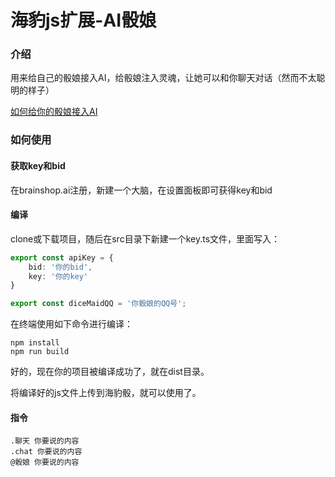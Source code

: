 # 海豹js扩展-AI骰娘


### 介绍

用来给自己的骰娘接入AI，给骰娘注入灵魂，让她可以和你聊天对话（然而不太聪明的样子）

[如何给你的骰娘接入AI](https://docs.qq.com/doc/DUkpqcFlQSWdjVFVN)


### 如何使用

#### 获取key和bid

在brainshop.ai注册，新建一个大脑，在设置面板即可获得key和bid

#### 编译

clone或下载项目，随后在src目录下新建一个key.ts文件，里面写入：

```ts
export const apiKey = {
    bid: '你的bid',
    key: '你的key'
}

export const diceMaidQQ = '你骰娘的QQ号';

```

在终端使用如下命令进行编译：

```
npm install
npm run build
```

好的，现在你的项目被编译成功了，就在dist目录。

将编译好的js文件上传到海豹骰，就可以使用了。

#### 指令

```
.聊天 你要说的内容
.chat 你要说的内容
@骰娘 你要说的内容
```


